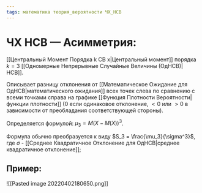 ```yaml
---
tags: математика теория_вероятности ЧХ_НСВ
---
```

# ЧХ НСВ — Асимметрия:
[[Центральный Момент Порядка k СВ x|Центральный момент]] порядка $k = 3$ [[Одномерные Непрерывные Случайные Величины (ОдНСВ)|НСВ]].

Описывает разницу отклонения от [[Математическое Ожидание для ОдНСВ|математического ожидания]] всех точек слева по сравнению с всеми точками справа на графике [[Функция Плотности Вероятности|функции плотности]] ($0$ если одинаковое отклонение, $<0$ или $>0$ в зависимости от преобладания соответствующей стороны).

Определяется формулой: $\mu_3 = M(X-M(X))^3$. 

Формула обычно преобразуется к виду $S_3 = \frac{\mu_3}{\sigma^3}$, где $\sigma$ - [[Среднее Квадратичное Отклонение для ОдНСВ|среднее квадратичное отклонение]];

## Пример:
![[Pasted image 20220402180650.png]]